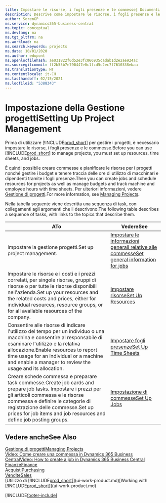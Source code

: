 ```yaml
---
title: Impostare le risorse, i fogli presenze e le commesse| Documenti Microsoft
description: Descrive come impostare le risorse, i fogli presenze e le commesse per gestire progetti.
author: SorenGP
ms.service: dynamics365-business-central
ms.topic: conceptual
ms.devlang: na
ms.tgt_pltfrm: na
ms.workload: na
ms.search.keywords: projects
ms.date: 10/01/2020
ms.author: edupont
ms.openlocfilehash: ae031822f6d52e3fc066935cadab1d2e2ae924ac
ms.sourcegitcommit: ff2b55b7e790447e0c1fcd5c2ec7f7610338ebaa
ms.translationtype: HT
ms.contentlocale: it-CH
ms.lasthandoff: 02/15/2021
ms.locfileid: "5388343"
---
```

# <a name="setting-up-project-management"></a><span data-ttu-id="d654a-103">Impostazione della Gestione progetti</span><span class="sxs-lookup"><span data-stu-id="d654a-103">Setting Up Project Management</span></span>
<span data-ttu-id="d654a-104">Prima di utilizzare [!INCLUDE[prod_short](includes/prod_short.md)] per gestire i progetti, è necessario impostare le risorse, i fogli presenze e le commesse.</span><span class="sxs-lookup"><span data-stu-id="d654a-104">Before you can use [!INCLUDE[prod_short](includes/prod_short.md)] to manage projects, you must set up resources, time sheets, and jobs.</span></span>

<span data-ttu-id="d654a-105">È quindi possibile creare commesse e pianificare le risorse per i progetti nonché gestire i budget e tenere traccia delle ore di utilizzo di macchinari e dipendenti tramite i fogli presenze.</span><span class="sxs-lookup"><span data-stu-id="d654a-105">Then you can create jobs and schedule resources for projects as well as manage budgets and track machine and employee hours with time sheets.</span></span> <span data-ttu-id="d654a-106">Per ulteriori informazioni, vedere [Gestione di progetti](projects-manage-projects.md).</span><span class="sxs-lookup"><span data-stu-id="d654a-106">For more information, see [Managing Projects](projects-manage-projects.md).</span></span>  

<span data-ttu-id="d654a-107">Nella tabella seguente viene descritta una sequenza di task, con collegamenti agli argomenti che li descrivono.</span><span class="sxs-lookup"><span data-stu-id="d654a-107">The following table describes a sequence of tasks, with links to the topics that describe them.</span></span>

| <span data-ttu-id="d654a-108">A</span><span class="sxs-lookup"><span data-stu-id="d654a-108">To</span></span> | <span data-ttu-id="d654a-109">Vedere</span><span class="sxs-lookup"><span data-stu-id="d654a-109">See</span></span> |
| --- | --- |
| <span data-ttu-id="d654a-110">Impostare la gestione progetti.</span><span class="sxs-lookup"><span data-stu-id="d654a-110">Set up project management.</span></span>|[<span data-ttu-id="d654a-111">Impostare le informazioni generali relative alle commesse</span><span class="sxs-lookup"><span data-stu-id="d654a-111">Set general information for jobs</span></span>](projects-how-setup-jobs.md#to-set-general-information-for-jobs)|
| <span data-ttu-id="d654a-112">Impostare le risorse e i costi e i prezzi correlati, per singole risorse, gruppi di risorse o per tutte le risorse disponibili nell'azienda.</span><span class="sxs-lookup"><span data-stu-id="d654a-112">Set up your resources and the related costs and prices, either for individual resources, resource groups, or for all available resources of the company.</span></span> |[<span data-ttu-id="d654a-113">Impostare risorse</span><span class="sxs-lookup"><span data-stu-id="d654a-113">Set Up Resources</span></span>](projects-how-setup-resources.md) |
| <span data-ttu-id="d654a-114">Consentire alle risorse di indicare l'utilizzo del tempo per un individuo o una macchina e consentire al responsabile di esaminare l'utilizzo e la relativa allocazione.</span><span class="sxs-lookup"><span data-stu-id="d654a-114">Enable resources to report time usage for an individual or a machine and enable a manager to review the usage and its allocation.</span></span> |[<span data-ttu-id="d654a-115">Impostare fogli presenze</span><span class="sxs-lookup"><span data-stu-id="d654a-115">Set Up Time Sheets</span></span>](projects-how-setup-time-sheets.md) |
| <span data-ttu-id="d654a-116">Creare schede commessa e preparare task commesse.</span><span class="sxs-lookup"><span data-stu-id="d654a-116">Create job cards and prepare job tasks.</span></span> <span data-ttu-id="d654a-117">Impostare i prezzi per gli articoli commessa e le risorse commessa e definire le categorie di registrazione delle commesse.</span><span class="sxs-lookup"><span data-stu-id="d654a-117">Set up prices for job items and job resources and define job posting groups.</span></span> |[<span data-ttu-id="d654a-118">Impostazione di commesse</span><span class="sxs-lookup"><span data-stu-id="d654a-118">Set Up Jobs</span></span>](projects-how-setup-jobs.md) |

## <a name="see-also"></a><span data-ttu-id="d654a-119">Vedere anche</span><span class="sxs-lookup"><span data-stu-id="d654a-119">See Also</span></span>

[<span data-ttu-id="d654a-120">Gestione di progetti</span><span class="sxs-lookup"><span data-stu-id="d654a-120">Managing Projects</span></span>](projects-manage-projects.md)  
[<span data-ttu-id="d654a-121">Video: Come creare una commessa in Dynamics 365 Business Central</span><span class="sxs-lookup"><span data-stu-id="d654a-121">Video: How to create a job in Dynamics 365 Business Central</span></span>](https://www.youtube.com/watch?v=VqaPWr7BWmw)  
[<span data-ttu-id="d654a-122">Finanze</span><span class="sxs-lookup"><span data-stu-id="d654a-122">Finance</span></span>](finance.md)  
[<span data-ttu-id="d654a-123">Acquisti</span><span class="sxs-lookup"><span data-stu-id="d654a-123">Purchasing</span></span>](purchasing-manage-purchasing.md)  
[<span data-ttu-id="d654a-124">Vendite</span><span class="sxs-lookup"><span data-stu-id="d654a-124">Sales</span></span>](sales-manage-sales.md)  
<span data-ttu-id="d654a-125">[Utilizzo di [!INCLUDE[prod_short](includes/prod_short.md)]](ui-work-product.md)</span><span class="sxs-lookup"><span data-stu-id="d654a-125">[Working with [!INCLUDE[prod_short](includes/prod_short.md)]](ui-work-product.md)</span></span>  


[!INCLUDE[footer-include](includes/footer-banner.md)]